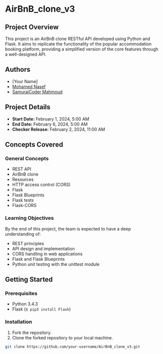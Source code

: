 # AirBnB_clone_v3

## Project Overview

This  project is an AirBnB clone RESTful API developed using Python and Flask. It aims to replicate the functionality of the popular accommodation booking platform, providing a simplified version of the core features through a well-designed API.

## Authors

- [Your Name]
- [Mohamed Nasef](https://github.com/Nasef161995/AirBnB_clone_v3)
- [SamuraiCoder Mahmoud](https://github.com/MoedCode/AirBnB_clone_v3)

## Project Details

- **Start Date:** February 1, 2024, 5:00 AM
- **End Date:** February 6, 2024, 5:00 AM
- **Checker Release:** February 2, 2024, 11:00 AM

## Concepts Covered

### General Concepts

- REST API
- AirBnB clone
- Resources
- HTTP access control (CORS)
- Flask
- Flask Blueprints
- Flask tests
- Flask-CORS

### Learning Objectives

By the end of this project, the team is expected to have a deep understanding of:

- REST principles
- API design and implementation
- CORS handling in web applications
- Flask and Flask Blueprints
- Python unit testing with the unittest module

## Getting Started

### Prerequisites

- Python 3.4.3
- Flask (`$ pip3 install Flask`)

### Installation

1. Fork the repository.
2. Clone the forked repository to your local machine.

```bash
git clone https://github.com/your-username/AirBnB_clone_v3.git
```
